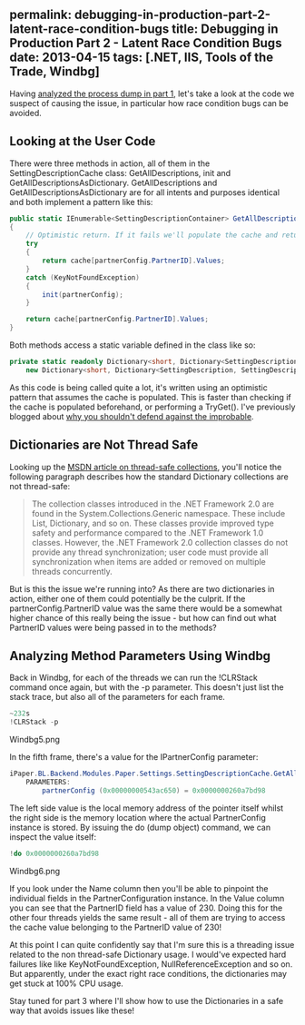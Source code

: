 permalink: debugging-in-production-part-2-latent-race-condition-bugs
title: Debugging in Production Part 2 - Latent Race Condition Bugs
date: 2013-04-15
tags: [.NET, IIS, Tools of the Trade, Windbg]
---
Having [analyzed the process dump in part 1](/debugging-in-production-part-1-analyzing-100-cpu-usage-using-windbg), let's take a look at the code we suspect of causing the issue, in particular how race condition bugs can be avoided.


## Looking at the User Code

There were three methods in action, all of them in the SettingDescriptionCache class: GetAllDescriptions, init and GetAllDescriptionsAsDictionary. GetAllDescriptions and GetAllDescriptionsAsDictionary are for all intents and purposes identical and both implement a pattern like this:

```csharp
public static IEnumerable<SettingDescriptionContainer> GetAllDescriptions(IPartnerConfig partnerConfig)
{
	// Optimistic return. If it fails we'll populate the cache and return it.
	try
	{
		return cache[partnerConfig.PartnerID].Values;
	}
	catch (KeyNotFoundException)
	{
		init(partnerConfig);
	}

	return cache[partnerConfig.PartnerID].Values;
}
```

Both methods access a static variable defined in the class like so:

```csharp
private static readonly Dictionary<short, Dictionary<SettingDescription, SettingDescriptionContainer>> cache =
	new Dictionary<short, Dictionary<SettingDescription, SettingDescriptionContainer>>();
```

As this code is being called quite a lot, it's written using an optimistic pattern that assumes the cache is populated. This is faster than checking if the cache is populated beforehand, or performing a TryGet(). I've previously blogged about [why you shouldn't defend against the improbable](http://improve.dk/defending-against-the-improbable/).


## Dictionaries are Not Thread Safe

Looking up the [MSDN article on thread-safe collections](http://msdn.microsoft.com/en-us/library/dd997305.aspx), you'll notice the following paragraph describes how the standard Dictionary collections are not thread-safe:

<blockquote>The collection classes introduced in the .NET Framework 2.0 are found in the System.Collections.Generic namespace. These include List<T>, Dictionary<TKey, TValue>, and so on. These classes provide improved type safety and performance compared to the .NET Framework 1.0 classes. However, the .NET Framework 2.0 collection classes do not provide any thread synchronization; user code must provide all synchronization when items are added or removed on multiple threads concurrently.</blockquote>

But is this the issue we're running into? As there are two dictionaries in action, either one of them could potentially be the culprit. If the partnerConfig.PartnerID value was the same there would be a somewhat higher chance of this really being the issue - but how can find out what PartnerID values were being passed in to the methods?


## Analyzing Method Parameters Using Windbg

<p>Back in Windbg, for each of the threads we can run the !CLRStack command once again, but with the -p parameter. This doesn't just list the stack trace, but also all of the parameters for each frame.

```csharp
~232s
!CLRStack -p
```

Windbg5.png

In the fifth frame, there's a value for the IPartnerConfig parameter:

```csharp
iPaper.BL.Backend.Modules.Paper.Settings.SettingDescriptionCache.GetAllDescriptions(iPaper.BL.Backend.Infrastructure.PartnerConfiguration.IPartnerConfig)
	PARAMETERS:
		partnerConfig (0x00000000543ac650) = 0x0000000260a7bd98
```

The left side value is the local memory address of the pointer itself whilst the right side is the memory location where the actual PartnerConfig instance is stored. By issuing the do (dump object) command, we can inspect the value itself:

```csharp
!do 0x0000000260a7bd98
```

Windbg6.png

If you look under the Name column then you'll be able to pinpoint the individual fields in the PartnerConfiguration instance. In the Value column you can see that the PartnerID field has a value of 230. Doing this for the other four threads yields the same result - all of them are trying to access the cache value belonging to the PartnerID value of 230!

At this point I can quite confidently say that I'm sure this is a threading issue related to the non thread-safe Dictionary usage. I would've expected hard failures like like KeyNotFoundException, NullReferenceException and so on. But apparently, under the exact right race conditions, the dictionaries may get stuck at 100% CPU usage.

Stay tuned for part 3 where I'll show how to use the Dictionaries in a safe way that avoids issues like these!
